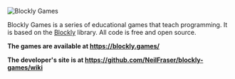 ![Blockly Games](https://raw.githubusercontent.com/wiki/google/blockly-games/title.png)

Blockly Games is a series of educational games that teach programming.
It is based on the [Blockly](https://developers.google.com/blockly/) library.
All code is free and open source.

**The games are available at https://blockly.games/**

**The developer's site is at https://github.com/NeilFraser/blockly-games/wiki**
